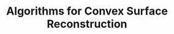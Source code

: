 ---
layout: project
title: Algorithms for Convex Surface Reconstruction
icon: 🏔️
year: 2025
summary: (MIT SGI) Reconstructing a far-field reflector surface using Optimal Transport (OT).
tags: [geometry processing, research]
status: active
github: https://github.com/Ehsan494/Algorithms-for-convex-surface-reconstruction
hero: /assets/img/placeholder.png
gradient: "linear-gradient(135deg, #5fffe7ff, #002fffff)"
pdfs: []
---